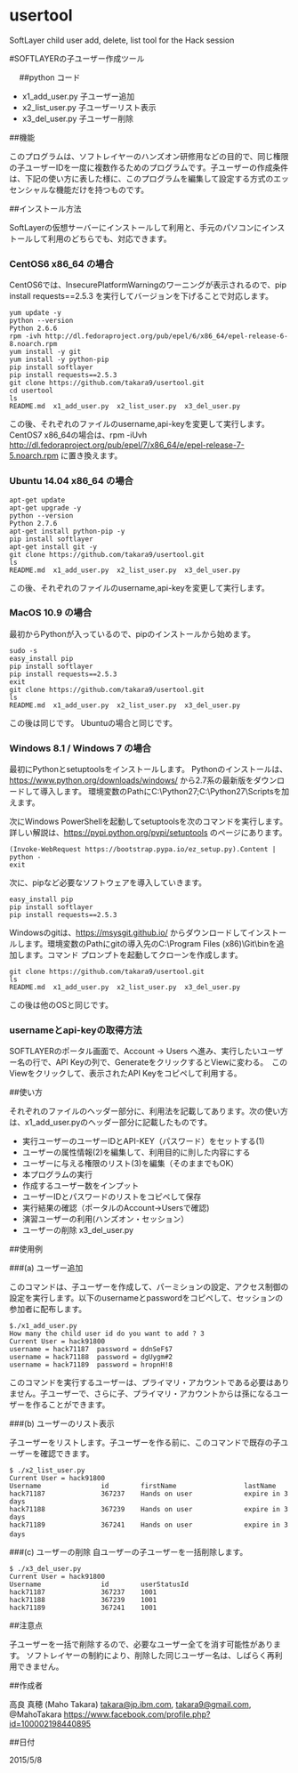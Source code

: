 # usertool
SoftLayer child user add, delete, list tool for the Hack session

#SOFTLAYERの子ユーザー作成ツール

　
##python コード

- x1_add_user.py   子ユーザー追加
- x2_list_user.py  子ユーザーリスト表示  
- x3_del_user.py   子ユーザー削除

  
##機能

このプログラムは、ソフトレイヤーのハンズオン研修用などの目的で、同じ権限の子ユーザーIDを一度に複数作るためのプログラムです。子ユーザーの作成条件は、下記の使い方に表した様に、このプログラムを編集して設定する方式のエッセンシャルな機能だけを持つものです。


##インストール方法

SoftLayerの仮想サーバーにインストールして利用と、手元のパソコンにインストールして利用のどちらでも、対応できます。


### CentOS6 x86_64 の場合

CentOS6では、InsecurePlatformWarningのワーニングが表示されるので、pip install requests==2.5.3 を実行してバージョンを下げることで対応します。

    yum update -y
    python --version
    Python 2.6.6
    rpm -ivh http://dl.fedoraproject.org/pub/epel/6/x86_64/epel-release-6-8.noarch.rpm
    yum install -y git
    yum install -y python-pip
    pip install softlayer
    pip install requests==2.5.3
    git clone https://github.com/takara9/usertool.git
    cd usertool
    ls
    README.md  x1_add_user.py  x2_list_user.py  x3_del_user.py

この後、それぞれのファイルのusername,api-keyを変更して実行します。
CentOS7 x86_64の場合は、rpm -iUvh http://dl.fedoraproject.org/pub/epel/7/x86_64/e/epel-release-7-5.noarch.rpm  に置き換えます。


### Ubuntu 14.04 x86_64 の場合

    apt-get update
    apt-get upgrade -y
    python --version
    Python 2.7.6
    apt-get install python-pip -y
    pip install softlayer
    apt-get install git -y
    git clone https://github.com/takara9/usertool.git
    ls
    README.md  x1_add_user.py  x2_list_user.py  x3_del_user.py

この後、それぞれのファイルのusername,api-keyを変更して実行します。


### MacOS 10.9 の場合

最初からPythonが入っているので、pipのインストールから始めます。

    sudo -s
    easy_install pip
    pip install softlayer
    pip install requests==2.5.3
    exit
    git clone https://github.com/takara9/usertool.git
    ls
    README.md  x1_add_user.py  x2_list_user.py  x3_del_user.py

この後は同じです。 Ubuntuの場合と同じです。


### Windows 8.1 / Windows 7 の場合

最初にPythonとsetuptoolsをインストールします。 Pythonのインストールは、https://www.python.org/downloads/windows/  から2.7系の最新版をダウンロードして導入します。 環境変数のPathにC:\Python27;C:\Python27\Scriptsを加えます。

次にWindows PowerShellを起動してsetuptoolsを次のコマンドを実行します。詳しい解説は、https://pypi.python.org/pypi/setuptools  のページにあります。

    (Invoke-WebRequest https://bootstrap.pypa.io/ez_setup.py).Content | python -
    exit

次に、pipなど必要なソフトウェアを導入していきます。

    easy_install pip
    pip install softlayer
    pip install requests==2.5.3

Windowsのgitは、https://msysgit.github.io/  からダウンロードしてインストールします。環境変数のPathにgitの導入先のC:\Program Files (x86)\Git\binを追加します。コマンド プロンプトを起動してクローンを作成します。

    git clone https://github.com/takara9/usertool.git
    ls
    README.md  x1_add_user.py  x2_list_user.py  x3_del_user.py

この後は他のOSと同じです。



### usernameとapi-keyの取得方法

SOFTLAYERのポータル画面で、Account -> Users へ進み、実行したいユーザー名の行で、API Keyの列で、GenerateをクリックするとViewに変わる。　このViewをクリックして、表示されたAPI Keyをコピペして利用する。


##使い方

それぞれのファイルのヘッダー部分に、利用法を記載してあります。次の使い方は、x1_add_user.pyのヘッダー部分に記載したものです。

- 実行ユーザーのユーザーIDとAPI-KEY（パスワード）をセットする(1)
- ユーザーの属性情報(2)を編集して、利用目的に則した内容にする
- ユーザーに与える権限のリスト(3)を編集（そのままでもOK）
- 本プログラムの実行
- 作成するユーザー数をインプット
- ユーザーIDとパスワードのリストをコピペして保存
- 実行結果の確認（ポータルのAccount->Usersで確認)
- 演習ユーザーの利用(ハンズオン・セッション）
- ユーザーの削除 x3_del_user.py


##使用例

###(a) ユーザー追加

このコマンドは、子ユーザーを作成して、パーミションの設定、アクセス制御の設定を実行します。以下のusernameとpasswordをコピペして、セッションの参加者に配布します。

    $./x1_add_user.py
    How many the child user id do you want to add ? 3
    Current User = hack91800
    username = hack71187  password = ddnSeF$7
    username = hack71188  password = dgUygm#2
    username = hack71189  password = hropnH!8

このコマンドを実行するユーザーは、プライマリ・アカウントである必要はありません。子ユーザーで、さらに子、プライマリ・アカウントからは孫になるユーザーを作ることができます。


###(b) ユーザーのリスト表示

子ユーザーをリストします。子ユーザーを作る前に、このコマンドで既存の子ユーザーを確認できます。

    $ ./x2_list_user.py
    Current User = hack91800
    Username               id        firstName                 lastName
    hack71187              367237    Hands on user             expire in 3 days
    hack71188              367239    Hands on user             expire in 3 days
    hack71189              367241    Hands on user             expire in 3 days　


###(c) ユーザーの削除
自ユーザーの子ユーザーを一括削除します。

    $ ./x3_del_user.py
    Current User = hack91800
    Username               id        userStatusId
    hack71187              367237    1001
    hack71188              367239    1001
    hack71189              367241    1001



##注意点

子ユーザーを一括で削除するので、必要なユーザー全てを消す可能性があります。
ソフトレイヤーの制約により、削除した同じユーザー名は、しばらく再利用できません。



##作成者  

高良 真穂 (Maho Takara)
takara@jp.ibm.com, takara9@gmail.com, @MahoTakara
https://www.facebook.com/profile.php?id=100002198440895


##日付

2015/5/8   
